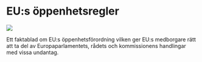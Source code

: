 # EU:s öppenhetsregler

![](/contentassets/12b552714f3e4747b2c937ff3684740f/omslag_eus-oppenhetsregler/?width=150&quality=85)


Ett faktablad om EU:s öppenhetsförordning vilken ger EU:s medborgare rätt att ta del av Europaparlamentets, rådets och kommissionens handlingar med vissa undantag.
